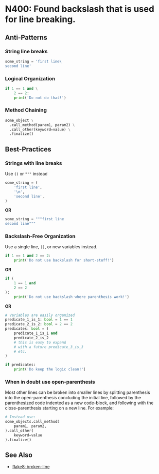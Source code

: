 # N400: Found backslash that is used for line breaking.

## Anti-Patterns

### String line breaks

```python
some_string = 'first line\
second line'
```

### Logical Organization

```python
if 1 == 1 and \
    2 == 2:
    print('Do not do that!')
```

### Method Chaining

```python
some_object \
  .call_method(param1, param2) \
  .call_other(keyword=value) \
  .finalize()

```

## Best-Practices

### Strings with line breaks

Use `()` or `"""` instead

```python
some_string = (
    'first line',
    '\n',
    'second line',
)
```

**OR**

```python
some_string = """first line
second line"""

```

### Backslash-Free Organization

Use a single line, `()`, or new variables instead.

```python
if 1 == 1 and 2 == 2:
    print('Do not use backslash for short-stuff!')
```

**OR**

```python
if (
    1 == 1 and
    2 == 2
):
    print('Do not use backslash where parenthesis work!')
```

**OR**

```python
# Variables are easily organized
predicate_1_is_1: bool = 1 == 1
predicate_2_is_2: bool = 2 == 2
predicates: bool = (
    predicate_1_is_1 and
    predicate_2_is_2
    # this is easy to expand
    # with a future predicate_3_is_3
    # etc.
)

if predicates:
    print('Do keep the logic clean!')
```

### When in doubt use open-parenthesis

Most other lines can be broken into smaller lines by splitting parenthesis into
the open-parenthesis concluding the initial line, followed by the parenthesized code indented
as a new code-block, and following with the close-parenthesis starting on a new line.
For example:

```python
# Instead use:
some_objects.call_method(
    param1, param2,
).call_other(
    keyword=value
).finalize()
```

## See Also

* [flake8-broken-line](https://github.com/wemake-services/flake8-broken-line?tab=readme-ov-file#error-codes)
